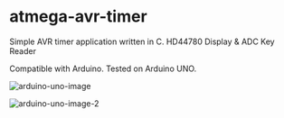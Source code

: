 # atmega-avr-timer
Simple AVR timer application written in C. HD44780 Display &amp; ADC Key Reader

Compatible with Arduino. Tested on Arduino UNO.

![arduino-uno-image](https://i.imgur.com/ayK5Ow7.jpg)

![arduino-uno-image-2](https://i.imgur.com/AUJXRQD.jpg)
